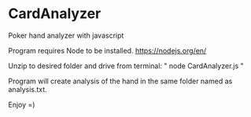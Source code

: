# CardAnalyzer
Poker hand analyzer with javascript

Program requires Node to be installed.
https://nodejs.org/en/

Unzip to desired folder and drive from terminal: " node CardAnalyzer.js "

Program will create analysis of the hand in the same folder named as analysis.txt.

Enjoy =)
